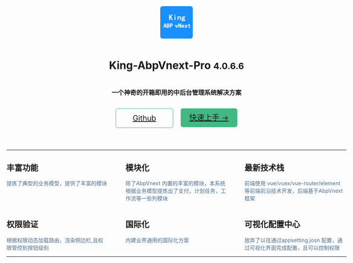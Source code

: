 
<div class="cover-container">
  <div>
    <img src="./_media/icon.jpg" align="center" style="border-radius:6px">
  </div>
  <div style="margin-top:15px">
    <h1>
     <a>
       <span style="">King-AbpVnext-Pro</span>
       <small>4.0.6.6</small>
     </a>
    </h1>
  </div>
  <div>
     <h3>一个神奇的开箱即用的中后台管理系统解决方案</h3>
  </div>
  <div class="btndiv">
      <span style="margin-right:10px;border: 1px solid #42b983;">
         <a href="https://github.com/menglou/king-abpvnext-pro.git" >Github</a>
      </span>
      <span style="margin-left:10px;background-color:#42b983">
        <a href="#/zh-cn/introduce" >快速上手 →</a>
      </span>
  </div>
  <div class="contentdiv">
       <div class="line"></div>
       <div class="introducediv">
           <div class="itemdiv">
             <div class="itemcontent">
                <h2>丰富功能</h2>
                <p>提炼了典型的业务模型，提供了丰富的模块</p>
             </div>
              <div class="itemcontent">
                <h2>模块化</h2>
                <p>除了AbpVnext 内置的丰富的模块，本系统根据业务模型提炼出了支付，计划任务，工作流等一些列模块</p>
             </div>
              <div class="itemcontent">
                <h2>最新技术栈</h2>
                <p>前端使用 vue/vuex/vue-router/element 等前端前沿技术开发，后端基于AbpVnext框架</p>
             </div>
           </div>
           <div class="itemdiv">
             <div class="itemcontent">
                <h2>权限验证</h2>
                <p>根据权限动态加载路由，渲染侧边栏,且权限管控到按钮级别</p>
             </div>
              <div class="itemcontent">
                <h2>国际化</h2>
                <p>内建业界通用的国际化方案</p>
             </div>
              <div class="itemcontent">
                <h2>可视化配置中心</h2>
                <p>放弃了以往通过appsetting.josn 配置，通过可视化界面完成配置，且可以控制权限</p>
             </div>
           </div>
       </div>
       <div class="line"></div>
  </div>
</div> 


<style>
  section.cover{
      align-items:flex-start !important;
      padding-top:140px
  }
  .cover-container{
      display:flex;
      flex-direction: column;
      justify-content: center;
      align-items:center ;
  }
  .btndiv{
      height:50px;
      display:inline-flex;
      flex-direction: row;
      justify-content: space-between;
      margin-top:15px;
  }
  .btndiv span {
      border-radius:6px;
      height:50px;
      width:150px;
      text-align:center;
      line-height:50px;
      color:#fff;
      font-size:20px
  }
 
  .contentdiv{
      display:inline-flex;
      flex-direction: column;
      justify-content: center;
      align-items:center ;
      width:900px;
      margin-top:60px;
      
  }
  .line{
      width:900px;
      height:1px;
      background-color:black;
  }
  .introducediv{
      width:900px;
      display:flex;
      flex-direction: column;
      justify-content: center;
      align-items:center ;
  }
  .itemdiv{
     width:900px;
    display:flex;
    flex-wrap: wrap;
    align-items: flex-start;
    align-content: stretch;
    justify-content: space-between;
  }
  .itemcontent{
    flex-grow: 1;
    flex-basis: 30%;
    max-width: 30%;
  }
  .itemcontent p{
    color:#4e6e8e;
     text-align: left;
  }

  .itemcontent h2{
     text-align: left;
  }
</style> 
